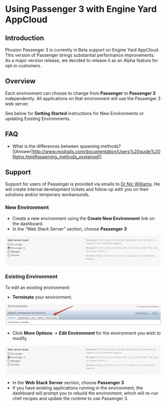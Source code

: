 # Using Passenger 3 with Engine Yard AppCloud

## Introduction

Phusion Passenger 3 is currently in Beta support on Engine Yard AppCloud. This version of Passenger brings substantial performance improvements. As a major version release, we decided to release it as an Alpha feature for opt-in customers.

## Overview

Each environment can choose to change from **Passenger** to **Passenger 3** independently. All applications on that environment will use the Passenger 3 web server.

See below for **Getting Started** instructions for New Environments or updating Existing Environments.

## FAQ

  - What is the differences between spawning methods? 
    [[Answer|http://www.modrails.com/documentation/Users%20guide%20Nginx.html#spawning_methods_explained]]

## Support

Support for users of Passenger is provided via emails to [Dr Nic Williams](mailto:drnic@engineyard.com). He will create internal development tickets and follow up with you on their solutions and/or temporary workarounds.

### New Environment

  - Create a new environment using the **Create New Environment** link on the dashboard.
  - In the “Web Stack Server” section, choose **Passenger 3**

![Figure 1](images/change-web-server-stack.png)

### Existing Environment

To edit an existing environment:

  - **Terminate** your environment.

![Figure 2](images/existing_environment.jpg)

  - Click **More Options** -> **Edit Environment** for the environment you wish to modify.
  
![Figure 3](images/change-web-server-stack.png)
  
  - In the **Web Stack Server** section, choose **Passenger 3**
  - If you have existing applications running in the environment, the dashboard will prompt you to rebuild the environment, which will re-run chef recipes and update the runtime to use Passenger 3.
